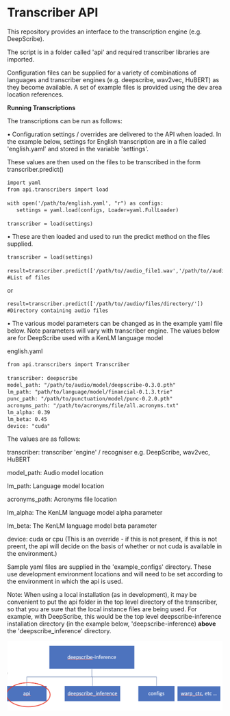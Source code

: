 # Transcriber API

This repository provides an interface to the transcription engine (e.g. DeepScribe).

The script is in a folder called 'api' and required transcriber libraries are imported.

Configuration files can be supplied for a variety of combinations of languages and transcriber engines (e.g. deepscribe, wav2vec, HuBERT) as they become available. A set of example files is provided using the dev area location references.



**Running Transcriptions**

The transcriptions can be run as follows:


•	Configuration settings / overrides are delivered to the API when loaded. 
In the example below, settings for English transcription are in a file called 'english.yaml' and stored in the variable 'settings'.


These values are then used on the files to be transcribed in the form transcriber.predict()

	import yaml
	from api.transcribers import load

	with open('/path/to/english.yaml', "r") as configs:
       settings = yaml.load(configs, Loader=yaml.FullLoader)
 
    transcriber = load(settings)
	

•	These are then loaded and used to run the predict method on the files supplied.

	transcriber = load(settings)
	
	result=transcriber.predict(['/path/to//audio_file1.wav','/path/to//audio_file1.wav'])  #List of files

or
	
	result=transcriber.predict(['/path/to//audio/files/directory/'])  #Directory containing audio files


•	The various model parameters can be changed as in the example yaml file below. Note parameters will vary with transcriber engine. The values below are for DeepScribe used with a KenLM language model

english.yaml

	from api.transcribers import Transcriber
	
	transcriber: deepscribe
	model_path: "/path/to/audio/model/deepscribe-0.3.0.pth"
	lm_path: "path/to/language/model/financial-0.1.3.trie"
	punc_path: "/path/to/punctuation/model/punc-0.2.0.pth"
	acronyms_path: "/path/to/acronyms/file/all.acronyms.txt"
	lm_alpha: 0.39
	lm_beta: 0.45
	device: "cuda"  

The values are as follows:

transcriber: transcriber 'engine' / recogniser e.g. DeepScribe, wav2vec, HuBERT

model_path: Audio model location

lm_path: Language model location

acronyms_path: Acronyms file location

lm_alpha: The KenLM language model alpha parameter

lm_beta: The KenLM language model beta parameter

device: cuda or cpu (This is an override - if this is not present, if this is not preent, the api will decide on the basis of whether or not cuda is available in the environment.)

Sample yaml files are supplied in the 'example_configs' directory. These use development environment locations and will need to be set according to the environment in which the api is used.


Note: When using a local installation (as in development), it may be convenient to put the api folder in the top level directory of the transcriber, so that you are sure that the local instance files are being used. For example, with DeepScribe, this would be the top level deepscribe-inference installation directory (in the example below, 'deepscribe-inference) **above** the 'deepscribe_inference' directory.

![image info](./images/api_location.png)

